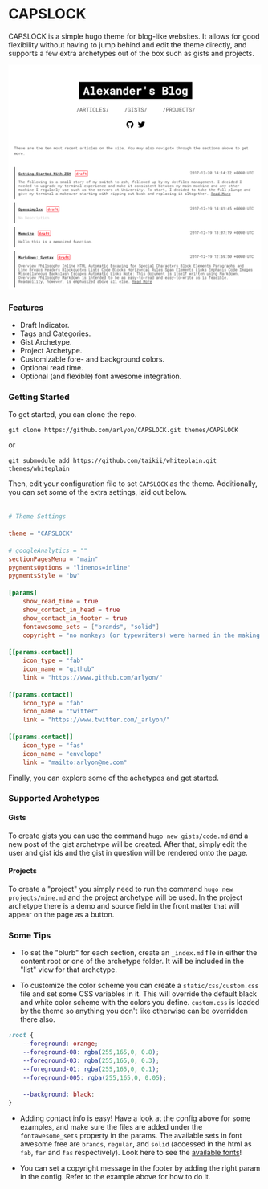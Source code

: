 # CAPSLOCK

CAPSLOCK is a simple hugo theme for blog-like websites. It allows for good flexibility without
having to jump behind and edit the theme directly, and supports a few extra archetypes out of 
the box such as gists and projects.

![Example Picture](image.png)

### Features

- Draft Indicator.
- Tags and Categories.
- Gist Archetype.
- Project Archetype.
- Customizable fore- and background colors.
- Optional read time.
- Optional (and flexible) font awesome integration.

### Getting Started

To get started, you can clone the repo.

    git clone https://github.com/arlyon/CAPSLOCK.git themes/CAPSLOCK
    
or 

    git submodule add https://github.com/taikii/whiteplain.git themes/whiteplain
    
Then, edit your configuration file to set `CAPSLOCK` as the theme. Additionally, you
can set some of the extra settings, laid out below.

```toml

# Theme Settings

theme = "CAPSLOCK"

# googleAnalytics = ""
sectionPagesMenu = "main"
pygmentsOptions = "linenos=inline"
pygmentsStyle = "bw"

[params]
    show_read_time = true
    show_contact_in_head = true
    show_contact_in_footer = true
    fontawesome_sets = ["brands", "solid"]
    copyright = "no monkeys (or typewriters) were harmed in the making of this site"

[[params.contact]]
    icon_type = "fab"
    icon_name = "github"
    link = "https://www.github.com/arlyon/"

[[params.contact]]
    icon_type = "fab"
    icon_name = "twitter"
    link = "https://www.twitter.com/_arlyon/"

[[params.contact]]
    icon_type = "fas"
    icon_name = "envelope"
    link = "mailto:arlyon@me.com"

```
  
Finally, you can explore some of the achetypes and get started.

### Supported Archetypes

#### Gists

To create gists you can use the command `hugo new gists/code.md` and a new post of the
gist archetype will be created. After that, simply edit the user and gist ids and the
gist in question will be rendered onto the page.

#### Projects

To create a "project" you simply need to run the command `hugo new projects/mine.md` and
the project archetype will be used. In the project archetype there is a demo and source
field in the front matter that will appear on the page as a button.

### Some Tips

- To set the "blurb" for each section, create an `_index.md` file in either the content root
or one of the archetype folder. It will be included in the "list" view for that archetype.

- To customize the color scheme you can create a `static/css/custom.css` file and set some 
CSS variables in it. This will override the default black and white color scheme with the 
colors you define. `custom.css` is loaded by the theme so anything you don't like otherwise
can be overridden there also.

```css
:root {
    --foreground: orange;
    --foreground-08: rgba(255,165,0, 0.8);
    --foreground-03: rgba(255,165,0, 0.3);
    --foreground-01: rgba(255,165,0, 0.1);
    --foreground-005: rgba(255,165,0, 0.05);

    --background: black;
}
```
      
- Adding contact info is easy! Have a look at the config above for some examples, and make 
sure the files are added under the `fontawesome_sets` property in the params. The available
sets in font awesome free are `brands`, `regular`, and `solid` (accessed in the html as `fab`,
`far` and `fas` respectively). Look here to see the [available fonts](https://fontawesome.com/icons)!

- You can set a copyright message in the footer by adding the right param in the config. Refer
to the example above for how to do it.